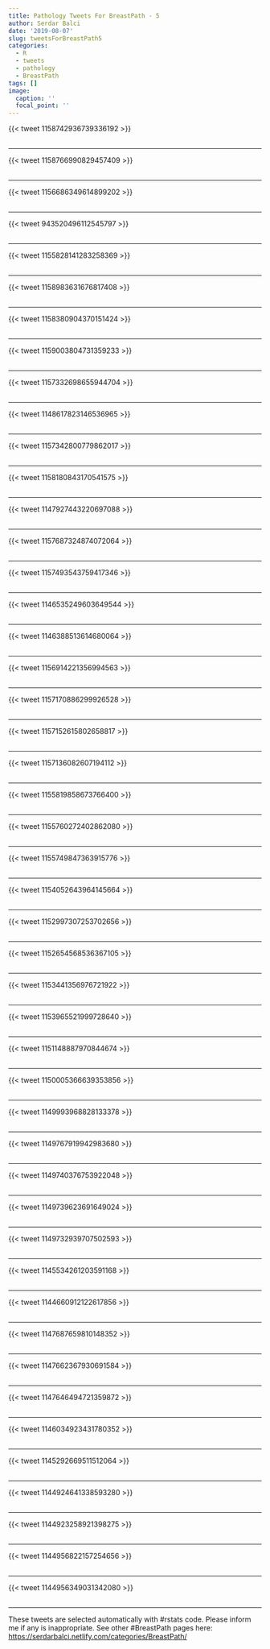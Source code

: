 ```yaml
---
title: Pathology Tweets For BreastPath - 5
author: Serdar Balci
date: '2019-08-07'
slug: tweetsForBreastPath5
categories:
  - R
  - tweets
  - pathology
  - BreastPath
tags: []
image:
  caption: ''
  focal_point: ''
---
```



{{< tweet 1158742936739336192 >}}
<br>
<br>
<hr>
{{< tweet 1158766990829457409 >}}
<br>
<br>
<hr>
{{< tweet 1156686349614899202 >}}
<br>
<br>
<hr>
{{< tweet 943520496112545797 >}}
<br>
<br>
<hr>
{{< tweet 1155828141283258369 >}}
<br>
<br>
<hr>
{{< tweet 1158983631676817408 >}}
<br>
<br>
<hr>
{{< tweet 1158380904370151424 >}}
<br>
<br>
<hr>
{{< tweet 1159003804731359233 >}}
<br>
<br>
<hr>
{{< tweet 1157332698655944704 >}}
<br>
<br>
<hr>
{{< tweet 1148617823146536965 >}}
<br>
<br>
<hr>
{{< tweet 1157342800779862017 >}}
<br>
<br>
<hr>
{{< tweet 1158180843170541575 >}}
<br>
<br>
<hr>
{{< tweet 1147927443220697088 >}}
<br>
<br>
<hr>
{{< tweet 1157687324874072064 >}}
<br>
<br>
<hr>
{{< tweet 1157493543759417346 >}}
<br>
<br>
<hr>
{{< tweet 1146535249603649544 >}}
<br>
<br>
<hr>
{{< tweet 1146388513614680064 >}}
<br>
<br>
<hr>
{{< tweet 1156914221356994563 >}}
<br>
<br>
<hr>
{{< tweet 1157170886299926528 >}}
<br>
<br>
<hr>
{{< tweet 1157152615802658817 >}}
<br>
<br>
<hr>
{{< tweet 1157136082607194112 >}}
<br>
<br>
<hr>
{{< tweet 1155819858673766400 >}}
<br>
<br>
<hr>
{{< tweet 1155760272402862080 >}}
<br>
<br>
<hr>
{{< tweet 1155749847363915776 >}}
<br>
<br>
<hr>
{{< tweet 1154052643964145664 >}}
<br>
<br>
<hr>
{{< tweet 1152997307253702656 >}}
<br>
<br>
<hr>
{{< tweet 1152654568536367105 >}}
<br>
<br>
<hr>
{{< tweet 1153441356976721922 >}}
<br>
<br>
<hr>
{{< tweet 1153965521999728640 >}}
<br>
<br>
<hr>
{{< tweet 1151148887970844674 >}}
<br>
<br>
<hr>
{{< tweet 1150005366639353856 >}}
<br>
<br>
<hr>
{{< tweet 1149993968828133378 >}}
<br>
<br>
<hr>
{{< tweet 1149767919942983680 >}}
<br>
<br>
<hr>
{{< tweet 1149740376753922048 >}}
<br>
<br>
<hr>
{{< tweet 1149739623691649024 >}}
<br>
<br>
<hr>
{{< tweet 1149732939707502593 >}}
<br>
<br>
<hr>
{{< tweet 1145534261203591168 >}}
<br>
<br>
<hr>
{{< tweet 1144660912122617856 >}}
<br>
<br>
<hr>
{{< tweet 1147687659810148352 >}}
<br>
<br>
<hr>
{{< tweet 1147662367930691584 >}}
<br>
<br>
<hr>
{{< tweet 1147646494721359872 >}}
<br>
<br>
<hr>
{{< tweet 1146034923431780352 >}}
<br>
<br>
<hr>
{{< tweet 1145292669511512064 >}}
<br>
<br>
<hr>
{{< tweet 1144924641338593280 >}}
<br>
<br>
<hr>
{{< tweet 1144923258921398275 >}}
<br>
<br>
<hr>
{{< tweet 1144956822157254656 >}}
<br>
<br>
<hr>
{{< tweet 1144956349031342080 >}}
<br>
<br>
<hr>


These tweets are selected automatically with #rstats code. Please inform me if any is inappropriate.
See other #BreastPath pages here: https://serdarbalci.netlify.com/categories/BreastPath/
